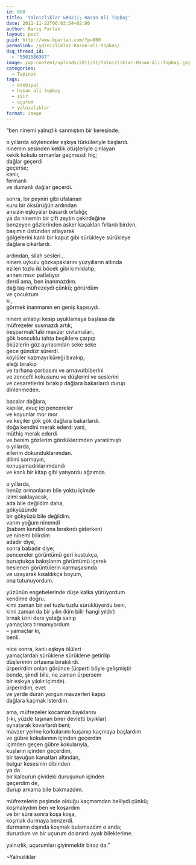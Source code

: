 ```yaml
---
id: 860
title: 'Yalnızlıklar &#8211; Hasan Ali Topbaş'
date: 2011-11-22T06:03:54+02:00
author: Barış Parlan
layout: post
guid: http://www.bparlan.com/?p=860
permalink: /yalnizliklar-hasan-ali-topbas/
dsq_thread_id:
  - "5501586367"
image: /wp-content/uploads/2011/11/Yalnızlıklar-Hasan-Ali-Topbaş.jpg
categories:
  - Tapınak
tags:
  - edebiyat
  - hasan ali topbaş
  - şiir
  - uçurum
  - yalnızlıklar
format: image
---
```

<div class="ttr_start">
</div>

&#8220;ben ninemi yalnızlık sanmıştım bir keresinde.

o yıllarda söylenceler eşkıya türküleriyle başlardı.  
ninemin sesinden keklik ötüşleriyle çınlayan  
kekik kokulu ormanlar geçmezdi hiç;  
dağlar geçerdi  
geçerse;  
kanlı,  
fermanlı  
ve dumanlı dağlar geçerdi.

sonra, lor peyniri gibi ufalanan  
kuru bir öksürüğün ardından  
ansızın eşkıyalar basardı ortalığı;  
ya da ninemin bir çift zeytin çekirdeğine  
benzeyen gözlerinden asker kaçakları fırlardı birden,  
başımın üstünden atlayarak  
gölgelerini kanlı bir kaput gibi sürükleye sürükleye  
dağlara çıkarlardı.

ardından, silah sesleri&#8230;  
ninem uykulu gözkapaklarını yüzyılların altında  
ezilen tozlu iki böcek gibi kımıldatıp;  
annen mısır patlatıyor  
derdi ama, ben inanmazdım.  
dağ taş müfrezeydi çünkü; görürdüm  
ve çocuktum  
ki,  
görmek inanmanın en geniş kapısıydı.

ninem anlatıyı kesip uyuklamaya başlasa da  
müfrezeler susmazdı artık;  
beşparmak&#8217;taki mavzer cıvlamaları,  
gök boncuklu tahta beşiklere çarpıp  
öküzlerin göz aynasından seke seke  
gece gündüz sürerdi.  
köylüler kazmayı küreği bırakıp,  
eleği bırakıp  
ve tarhana çorbasını ve arnavutbiberini  
ve zencefil kokusunu ve düşlerini ve seslerini  
ve cesaretlerini bırakıp dağlara bakarlardı durup  
dinlenmeden.

bacalar dağlara,  
kapılar, avuç içi pencereler  
ve koyunlar mor mor  
ve keçiler gök gök dağlara bakarlardı.  
doğa kendini merak ederdi yani,  
müthiş merak ederdi  
ve benim gözlerim gördüklerimden yaratılmıştı  
o yıllarda,  
ellerim dokunduklarımdan.  
dilimi sormayın,  
konuşamadıklarımdandı  
ve kanlı bir kitap gibi yatıyordu ağzımda.

o yıllarda,  
henüz ormanlarım bile yoktu içimde  
izimi saklayacak,  
ada bile değildim daha,  
gökyüzünde  
bir gökyüzü bile değildim.  
varım yoğum ninemdi  
(babam kendini ona bırakırdı giderken)  
ve ninemi bilirdim  
adadır diye,  
sonra babadır diye;  
pencereler görüntümü geri kustukça,  
buruştukça bakışlarım görüntümü içerek  
beslenen görüntülerin karmaşasında  
ve uzayarak kısaldıkça boyum,  
ona tutunuyordum.

yüzünün engebelerinde düşe kalka yürüyordum  
kendime doğru.  
kimi zaman bir sel tuzlu tuzlu sürüklüyordu beni,  
kimi zaman da bir yılın (kim bilir hangi yıldır)  
tırnak izini dere yatağı sanıp  
yamaçlara tırmanıyordum  
&#8211; yamaçlar ki,  
benli.

nice sonra, kanlı eşkıya ölüleri  
yamaçlardan sürüklene sürüklene getirilip  
düşlerimin ortasına bırakılırdı.  
ürperirdim onları görünce (ürperti böyle gelişmiştir  
bende, şimdi bile, ne zaman ürpersem  
bir eşkıya yıkılır içimde).  
ürperirdim, evet  
ve yerde duran yorgun mavzerleri kapıp  
dağlara kaçmak isterdim.

ama, müfrezeler kocaman bıyıklarını  
(-ki, yüzde taşınan birer devletti bıyıklar)  
oynatarak kovarlardı beni;  
mavzer yerine korkularımı kuşanıp kaçmaya başlardım  
ve gübre kokularının içinden geçerdim  
içimden geçen gübre kokularıyla,  
kuşların içinden geçerdim,  
bir tavuğun kanatları altından,  
bulgur kesesinin dibinden  
ya da  
bir kalburun çivideki duruşunun içinden  
geçerdim de,  
durup arkama bile bakmazdım.

müfrezelerin peşimde olduğu kaçmamdan belliydi çünkü;  
koşmalıydım ben ve koşardım  
ve bir süre sonra koşa koşa,  
koşmak durmaya benzerdi.  
durmanın dışında koşmak bulamazdım o anda;  
dururdum ve bir uçurum dolanırdı ayak bileklerime.

yalnızlık, uçurumları giyinmektir biraz da.&#8221;

~Yalnızlıklar

<div class="ttr_end">
</div>